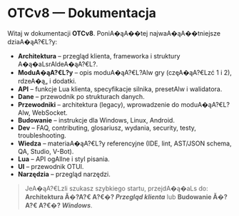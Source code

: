 # OTCv8 — Dokumentacja

Witaj w dokumentacji **OTCv8**. PoniA�ąA��tej najwaA�ąA��tniejsze dziaA�ąA?€L?y:

- **Architektura** – przegląd klienta, frameworka i struktury A�ą�aLsrAldeA�ąA?€L?.
- **ModuA�ąA?€L?y** – opis moduA�ąA?€L?Alw gry (częA�ąA?€Lzć 1 i 2), rdzeA�ą„ i dodatki.
- **API** – funkcje Lua klienta, specyfikacje silnika, presetAlw i walidatora.
- **Dane** – przewodnik po strukturach danych.
- **Przewodniki** – architektura (legacy), wprowadzenie do moduA�ąA?€L?Alw, WebSocket.
- **Budowanie** – instrukcje dla Windows, Linux, Android.
- **Dev** – FAQ, contributing, glosariusz, wydania, security, testy, troubleshooting.
- **Wiedza** – materiaA�ąA?€L?y referencyjne (IDE, lint, AST/JSON schema, QA, Studio, V-Bot).
- **Lua** – API ogAllne i styl pisania.
- **UI** – przewodnik OTUI.
- **Narzędzia** – przegląd narzędzi.

> JeA�ąA?€Lzli szukasz szybkiego startu, przejdA�ą�aLs do:  
> **Architektura Ă�?A?€ A?€�? _Przegląd klienta_** lub **Budowanie Ă�?A?€ A?€�? _Windows_**.
